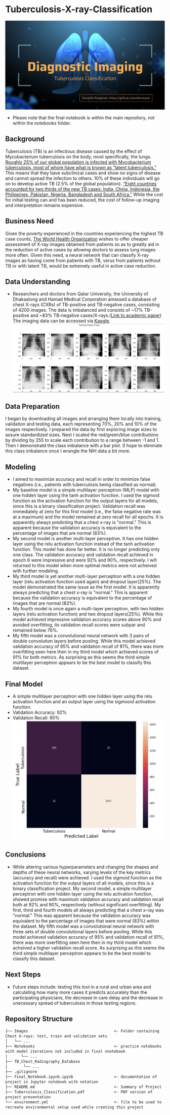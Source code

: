 # Tuberculosis-X-ray-Classification
![Banner Image](https://github.com/dmrossm/Tuberculosis-X-ray-Classification/blob/main/Images/Opening%20Slide.jpg)

- Please note that the final notebook is within the main repository, not within the notebooks folder.

## Background
Tuberculosis (TB) is an infectious disease caused by the effect of Mycobacterium tuberculosis
on the body, most specifically, the lungs. [Roughly 25% of our global population is infected with
Mycobacterium tuberculosis, most of whom have what is known as “latent tuberculosis.”](https://www.who.int/news-room/fact-sheets/detail/tuberculosis) This
means that they have subclinical cases and show no signs of disease and cannot spread the
infection to others. 10% of these individuals will go on to develop active TB (2.5% of the global
population). [“Eight countries accounted for two thirds of the new TB cases: India, China,
Indonesia, the Philippines, Pakistan, Nigeria, Bangladesh and South Africa.”](https://www.who.int/news-room/fact-sheets/detail/tuberculosis)
While the cost for initial testing can and has been reduced, the cost of follow-up imaging and
interpretation remains expensive. 

## Business Need
Given the poverty experienced in the countries experiencing
the highest TB case counts, [The World Health Organization](https://www.who.int/) wishes to offer cheaper assessment
of X-ray images obtained from patients so as to greatly aid in the reduction of active cases by
allowing doctors to assess lung images more often. Given this need, a neural network that can
classify X-ray images as having come from patients with TB, verus from patients without TB or
with latent TB, would be extremely useful in active case reduction.

## Data Understanding
- Researchers and doctors from Qatar University, the University of Dhakaalong and Hamad
Medical Corporation amassed a database of chest X-rays (CXRs) of TB-positive and TB-negative cases,
consisting of 4200 images. The data is imbalanced and consists of ~17% TB-positive and ~83%
TB-negative cases/X-rays.([Link to academic paper](https://ieeexplore.ieee.org/document/9224622)) The imaging data can be accessed via [Kaggle](https://www.kaggle.com/tawsifurrahman/tuberculosis-tb-chest-xray-dataset).
![Banner Image](https://github.com/dmrossm/Tuberculosis-X-ray-Classification/blob/main/Images/training_images.png)


## Data Preparation
I began by downloading all images and arranging them locally into training, validation and testing data, each representing 70%, 20% and 10% of the images respectively. I prepared the data by first exploring image sizes to assure standardized sizes. Next I scaled the
red/green/blue contributions by dividing by 255 to scale each contribution to a range between -1
and 1. Then I demonstratd the class imbalance with a bar plot. (I hope to eliminate this class imbalance once I wrangle the NIH data a bit more.

## Modeling
- I aimed to maximize accuracy and recall in order to minimize false negatives (i.e., patients with tuberculosis being classified as normal). 
- My baseline model is a simple multilayer perceptron (MLP) model with one hidden layer using the tanh activation function. I used the sigmoid function as the activation function for the output layers for all models, since this is a binary classification project. Validation recall was immediately at zero for this first model (i.e., the false negative rate was at a maximum) and the model remained at zero recall for all epochs. It is apparently always predicting that a chest x-ray is "normal." This is apparent because the validation accuracy is equivalent to the percentage of images that are normal (83%).
- My second model is another multi-layer perceptron. It has one hidden layer using the relu activation function instead of the tanh activation function. This model has done far better. It is no longer predicting only one class. The validation accuracy and validation recall achieved in epoch 6 were impressive and were 92% and 90%, respectively. I will returned to this model when more optimal metrics were not acheived with further modeling.
- My third model is yet another multi-layer perceptron with a one hidden layer (relu activation function used again) and dropout layer(25%). The model demonstrated the same issue as the first model. It is apparently always predicting that a chest x-ray is "normal." This is apparent because the validation accuracy is equivalent to the percentage of images that are normal (83%).
- My fourth model is once again a multi-layer perceptron, with two hidden layers (relu activation function) and two dropout layers(25%). While this model achieved impressive validation accuracy scores above 90% and avoided overfitting, its validation recall scores were subpar and remained below 76%.
- My fifth model was a convolutional neural network with 3 pairs of double convolution layers before pooling. While this model achieved validation accuracy of 95% and validation recall of 81%, there was more overfitting seen here then in my third model which achieved scores of 91% for both metrics. As surprising as this seems the third simple multilayer perceptron appears to be the best model to classify this dataset.

## Final Model 
- A simple multilayer perceptron with one hidden layer using the relu activation function and an output layer using the sigmooid activation function.
- Validation Accuracy: 92%
- Validation Recall: 90%
![Banner Image](https://github.com/dmrossm/Tuberculosis-X-ray-Classification/blob/main/Images/Confusion_Matrix.jpg)

## Conclusions
- While altering various hyperparameters and changing the shapes and depths of these neural networks, varying levels of the key metrics (accuracy and recall) were achieved. I used the sigmoid function as the activation function for the output layers of all models, since this is a binary classification project. My second model, a simple multilayer perceptron with one hidden layer using the relu activation function, showed promise with maximum validation accuracy and validation recall both at 92% and 90%, respectively (without significant overfitting). My first, third and fourth models all always predicting that a chest x-ray was "normal." This was apparent because the validation accuracy was equivalent to the percentage of images that were normal (83%) within the dataset. My fifth model was a convolutional neural network with three sets of double convulutional layers before pooling. While this model achieved validation accuracy of 95% and validation recall of 81%, there was more overfitting seen here then in my third model which acheived a higher validation recall score. As surprising as this seems the third simple multilayer perceptron appears to be the best model to classify this dataset.

## Next Steps
- Future steps include: testing this tool in a rural and urban area and calculating how many more cases it predicts accurately than the participating physicians, the decrease in care delay and the decrease in unecessary spread of tuberculosis in those testing regions.



## Repository Structure

```
├── Images                                      <- Folder containing Chest X-rays: test, train and validation sets
│   └── ...
├── Notebooks                                   <- practice notebooks with model iterations not included in final nnotebook                  
│      └── ...
├── TB_Chest_Radiography_Database
│       └── ...                        
├── .gitignore
├── Final_Notebook.ipynb.ipynb                  <- documentation of project in Jupyter notebook with notation
├── README.md                                   <- Summary of Project                                  
├── Tuberculosis_Classification.pdf             <- PDF version of project presentation                            
└── environment.yml                             <- file to be used to recreate environmental setup used while creating this project                           
``` 

